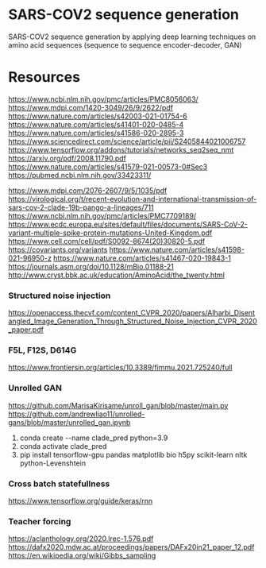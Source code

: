 # SARS-COV2 sequence generation
SARS-COV2 sequence generation by applying deep learning techniques on amino acid sequences (sequence to sequence encoder-decoder, GAN)

# Resources
https://www.ncbi.nlm.nih.gov/pmc/articles/PMC8056063/
https://www.mdpi.com/1420-3049/26/9/2622/pdf
https://www.nature.com/articles/s42003-021-01754-6
https://www.nature.com/articles/s41401-020-0485-4
https://www.nature.com/articles/s41586-020-2895-3
https://www.sciencedirect.com/science/article/pii/S2405844021006757
https://www.tensorflow.org/addons/tutorials/networks_seq2seq_nmt
https://arxiv.org/pdf/2008.11790.pdf
https://www.nature.com/articles/s41579-021-00573-0#Sec3
https://pubmed.ncbi.nlm.nih.gov/33423311/

https://www.mdpi.com/2076-2607/9/5/1035/pdf
https://virological.org/t/recent-evolution-and-international-transmission-of-sars-cov-2-clade-19b-pango-a-lineages/711
https://www.ncbi.nlm.nih.gov/pmc/articles/PMC7709189/
https://www.ecdc.europa.eu/sites/default/files/documents/SARS-CoV-2-variant-multiple-spike-protein-mutations-United-Kingdom.pdf
https://www.cell.com/cell/pdf/S0092-8674(20)30820-5.pdf
https://covariants.org/variants
https://www.nature.com/articles/s41598-021-96950-z
https://www.nature.com/articles/s41467-020-19843-1
https://journals.asm.org/doi/10.1128/mBio.01188-21
http://www.cryst.bbk.ac.uk/education/AminoAcid/the_twenty.html
### Structured noise injection
https://openaccess.thecvf.com/content_CVPR_2020/papers/Alharbi_Disentangled_Image_Generation_Through_Structured_Noise_Injection_CVPR_2020_paper.pdf
### F5L, F12S, D614G
https://www.frontiersin.org/articles/10.3389/fimmu.2021.725240/full

### Unrolled GAN
https://github.com/MarisaKirisame/unroll_gan/blob/master/main.py
https://github.com/andrewliao11/unrolled-gans/blob/master/unrolled_gan.ipynb

1. conda create --name clade_pred python=3.9
2. conda activate clade_pred
3. pip install tensorflow-gpu pandas matplotlib bio h5py scikit-learn nltk python-Levenshtein

### Cross batch statefullness

https://www.tensorflow.org/guide/keras/rnn

### Teacher forcing

https://aclanthology.org/2020.lrec-1.576.pdf
https://dafx2020.mdw.ac.at/proceedings/papers/DAFx20in21_paper_12.pdf
https://en.wikipedia.org/wiki/Gibbs_sampling
